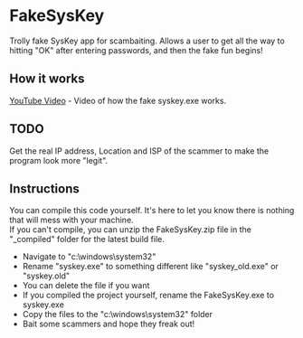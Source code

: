 # FakeSysKey
Trolly fake SysKey app for scambaiting. Allows a user to get all the way to hitting "OK" after entering passwords, and then the fake fun begins!

## How it works

[YouTube Video](https://youtu.be/wf4YSZxoL50) - Video of how the fake syskey.exe works.

## TODO

Get the real IP address, Location and ISP of the scammer to make the program look more "legit".

## Instructions
You can compile this code yourself.  It's here to let you know there is nothing that will mess with your machine.  
If you can't compile, you can unzip the FakeSysKey.zip file in the "_compiled" folder for the latest build file.

* Navigate to "c:\windows\system32\"
* Rename "syskey.exe" to something different like "syskey_old.exe" or "syskey.old"
* You can delete the file if you want
* If you compiled the project yourself, rename the FakeSysKey.exe to syskey.exe
* Copy the files to the "c:\windows\system32\" folder
* Bait some scammers and hope they freak out!
